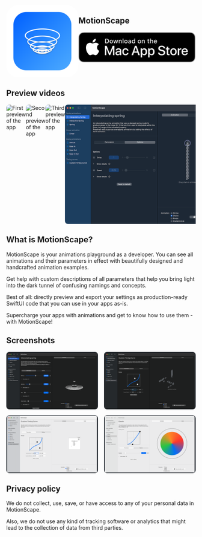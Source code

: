 <section style="display:flex;justify-content:space-around">
    <img style="border-radius:2rem;width:12rem;height:12rem" src="resources/logo.png" alt="Logo of Motionscape">
    <div>
        <h2 style="border-bottom:none">MotionScape</h2>
        <a href="https://apps.apple.com/us/app/motionscape-animation-studio/id1616840951">
        <img src="resources/mac-store-download.svg" alt="Go to the Mac App Store page of the app">
        </a>
    </div>
</section>

<section style="max-width:75ch;margin-left:auto;margin-right:auto">
    <h2>Preview videos</h2>
    <div style="display:flex;overflow-x:scroll;">
        <img style="border-radius:0.5rem;width: 80%;height: fit-content;" src="resources/circlesPreview.gif" alt="First preview of the app">
        <img style="border-radius:0.5rem;width: 80%;height: fit-content;" src="resources/gradientCirclePreview.gif" alt="Second preview of the app">
        <img style="border-radius:0.5rem;width: 80%;height: fit-content;" src="resources/emojisPreview.gif" alt="Third preview of the app">
        <img style="border-radius:0.5rem;width: 80%;height: fit-content;" src="resources/chainPreview.gif" alt="Fourth preview of the app">
    </div>
</section>

<section style="max-width:75ch;margin-left:auto;margin-right:auto;">
    <h2>What is MotionScape?</h2>
    <p>
    MotionScape is your animations playground as a developer. You can see
    all animations and their parameters in effect with beautifully designed
    and handcrafted animation examples.
    </p>
    <p>
    Get help with custom descriptions of all parameters that help you bring
    light into the dark tunnel of confusing namings and concepts.
    </p>
    <p>
    Best of all: directly preview and export your settings as
    production-ready SwiftUI code that you can use in your apps as-is.
    </p>
    <p>
    Supercharge your apps with animations and get to know how to use them -
    with MotionScape!
    </p>
</section>

<section style="max-width:75ch;margin-left:auto;margin-right:auto">
    <h2>Screenshots</h2>
    <div style="display:grid;grid-template-columns:repeat(2, 1fr);grid-gap:1rem;">
        <img style="border-radius:0.5rem;" src="resources/preview-1.png" alt="First preview of the app">
        <img style="border-radius:0.5rem;" src="resources/preview-2.png" alt="Second preview of the app">
        <img style="border-radius:0.5rem;" src="resources/preview-3.png" alt="Third preview of the app">
        <img style="border-radius:0.5rem;" src="resources/preview-4.png" alt="Fourth preview of the app">
    </div>
</section>

<section style="max-width:75ch;margin-left:auto;margin-right:auto;" id="#privacy">
    <h2>Privacy policy</h2>
    <p>We do not collect, use, save, or have access to any of your personal data in MotionScape.</p>
    <p>Also, we do not use any kind of tracking software or analytics that might lead to the collection of data from third parties.</p>
    <!-- <p>In order to make this transparent, the entire source code of the app is open-source and <a href="https://github.com/GetStream/motionscape-app">you can find it on Github to inspect.</a></p> -->
</section>
